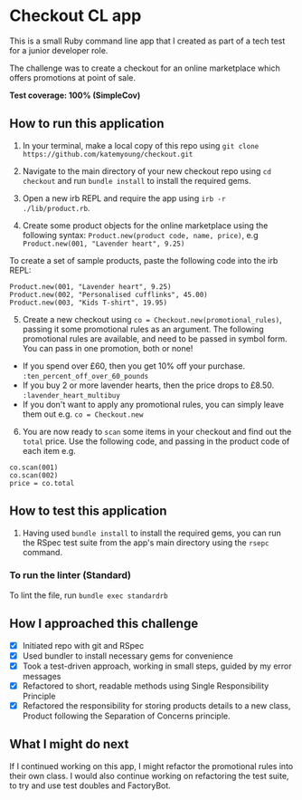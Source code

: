 # Checkout CL app

This is a small Ruby command line app that I created as part of a tech test for a junior developer role.

The challenge was to create a checkout for an online marketplace which offers promotions at point of sale.

**Test coverage: 100% (SimpleCov)**

## How to run this application

1. In your terminal, make a local copy of this repo using `git clone https://github.com/katemyoung/checkout.git`

2. Navigate to the main directory of your new checkout repo using `cd checkout` and run `bundle install` to install the required gems.

3. Open a new irb REPL and require the app using `irb -r ./lib/product.rb`.

4. Create some product objects for the online marketplace using the following syntax: `Product.new(product code, name, price)`,
 e.g `Product.new(001, "Lavender heart", 9.25)`

To create a set of sample products, paste the following code into the irb REPL:

```
Product.new(001, "Lavender heart", 9.25)
Product.new(002, "Personalised cufflinks", 45.00)
Product.new(003, "Kids T-shirt", 19.95)
```

5. Create a new checkout using `co = Checkout.new(promotional_rules)`, passing it some promotional rules as an argument.
The following promotional rules are available, and need to be passed in symbol form. You can pass in one promotion, both or none!
- If you spend over £60, then you get 10% off your purchase. `:ten_percent_off_over_60_pounds`
- If you buy 2 or more lavender hearts, then the price drops to £8.50. `:lavender_heart_multibuy`
-  If you don't want to apply any promotional rules, you can simply leave them out e.g. `co = Checkout.new`

6. You are now ready to `scan` some items in your checkout and find out the `total` price. Use the following code, and passing in the product code of each item e.g. 

```
co.scan(001)
co.scan(002)
price = co.total
```

## How to test this application

1. Having used `bundle install` to install the required gems, you can run the RSpec test suite from the app's main directory using the `rsepc` command.


### To run the linter (Standard)

To lint the file, run `bundle exec standardrb`


## How I approached this challenge

- [x] Initiated repo with git and RSpec 
- [x] Used bundler to install necessary gems for convenience
- [x] Took a test-driven approach, working in small steps, guided by my error messages
- [x] Refactored to short, readable methods using Single Responsibility Principle
- [x] Refactored the responsibility for storing products details to a new class, Product
following the Separation of Concerns principle.

## What I might do next 

If I continued working on this app, I might refactor the promotional rules into their own class.
I would also continue working on refactoring the test suite, to try and use test doubles and FactoryBot. 
